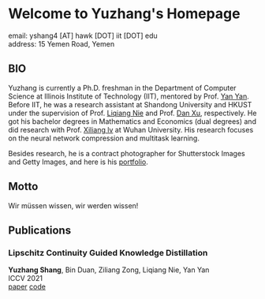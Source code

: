 # Welcome to Yuzhang's  Homepage

email: yshang4 [AT] hawk [DOT] iit [DOT] edu     
address: 15 Yemen Road, Yemen

## BIO
Yuzhang is currently a Ph.D. freshman in the Department of Computer Science at Illinois Institute of Technology (IIT), mentored by Prof. [Yan Yan](https://tomyan555.github.io/). Before IIT, he was a research assistant at Shandong University and HKUST under the supervision of Prof. [Liqiang Nie](https://liqiangnie.github.io/index.html) and Prof. [Dan Xu](https://www.danxurgb.net/), respectively. He got his bachelor degrees in Mathematics and Economics (dual degrees) and did research with Prof. [Xiliang lv](http://xllv.whu.edu.cn/) at Wuhan University. His research focuses on the neural network compression and multitask learning.    

Besides research, he is a contract photographer for Shutterstock Images and Getty Images, and here is his [portfolio](https://500px.com.cn/shang).

## Motto
Wir müssen wissen, wir werden wissen!

## Publications
### Lipschitz Continuity Guided Knowledge Distillation
**Yuzhang Shang**, Bin Duan, Ziliang Zong, Liqiang Nie, Yan Yan  
ICCV 2021  
[paper](https://openaccess.thecvf.com/content/ICCV2021/papers/Shang_Lipschitz_Continuity_Guided_Knowledge_Distillation_ICCV_2021_paper.pdf)  [code](https://github.com/42Shawn/LONDON/tree/master) 

<!-- You can use the [editor on GitHub](https://github.com/42Shawn/yuzhang-github.io/edit/gh-pages/index.md) to maintain and preview the content for your website in Markdown files.

Whenever you commit to this repository, GitHub Pages will run [Jekyll](https://jekyllrb.com/) to rebuild the pages in your site, from the content in your Markdown files.

### Markdown

Markdown is a lightweight and easy-to-use syntax for styling your writing. It includes conventions for

```markdown
Syntax highlighted code block

# Header 1
## Header 2
### Header 3

- Bulleted
- List

1. Numbered
2. List

**Bold** and _Italic_ and `Code` text

[Link](url) and ![Image](src)
```

For more details see [GitHub Flavored Markdown](https://guides.github.com/features/mastering-markdown/).

### Jekyll Themes

Your Pages site will use the layout and styles from the Jekyll theme you have selected in your [repository settings](https://github.com/42Shawn/yuzhang-github.io/settings/pages). The name of this theme is saved in the Jekyll `_config.yml` configuration file.

### Support or Contact

Having trouble with Pages? Check out our [documentation](https://docs.github.com/categories/github-pages-basics/) or [contact support](https://support.github.com/contact) and we’ll help you sort it out.
 -->
